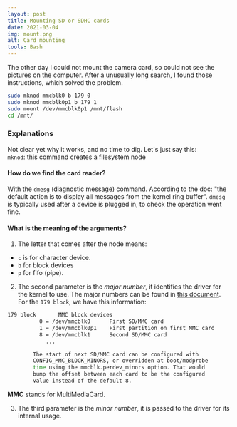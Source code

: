 ```yaml
---
layout: post
title: Mounting SD or SDHC cards
date: 2021-03-04
img: mount.png
alt: Card mounting
tools: Bash
---
```


The other day I could not mount the camera card, so could not see the pictures
on the computer. After a unusually long search, I found those instructions, which
solved the problem.

```bash
sudo mknod mmcblk0 b 179 0
sudo mknod mmcblk0p1 b 179 1
sudo mount /dev/mmcblk0p1 /mnt/flash
cd /mnt/
```
### Explanations

Not clear yet why it works, and no time to dig. Let's just say this:     
`mknod`: this command creates a filesystem node

#### How do we find the card reader?

With the `dmesg` (diagnostic message) command. According to the doc: "the default action is to display all messages from the kernel ring buffer". `dmesg` is
typically used after a device is plugged in, to check the operation went fine.

#### What is the meaning of the arguments?

1. The letter that comes after the node means:
* `c` is for character device.
* `b` for block devices
* `p` for fifo (pipe).

2. The second parameter is the _major number_, it identifies the driver for the kernel to use. The major numbers can be found in [this document](https://git.kernel.org/pub/scm/linux/kernel/git/torvalds/linux.git/tree/Documentation/admin-guide/devices.txt).       
For the `179 block`, we have this information:
```bash
179 block       MMC block devices
		  0 = /dev/mmcblk0      First SD/MMC card
		  1 = /dev/mmcblk0p1    First partition on first MMC card
		  8 = /dev/mmcblk1      Second SD/MMC card
		    ...

		The start of next SD/MMC card can be configured with
		CONFIG_MMC_BLOCK_MINORS, or overridden at boot/modprobe
		time using the mmcblk.perdev_minors option. That would
		bump the offset between each card to be the configured
		value instead of the default 8.
```
__MMC__ stands for MultiMediaCard.

3. The third parameter is the _minor number_, it is passed to the driver for its internal usage.
